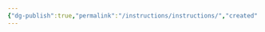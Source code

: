 ```yaml
---
{"dg-publish":true,"permalink":"/instructions/instructions/","created":"2025-06-28T06:18:15.352+04:00","updated":"2025-06-28T06:54:58.976+04:00"}
---
```



